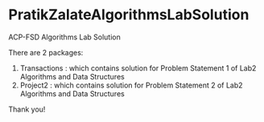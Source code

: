 # PratikZalateAlgorithmsLabSolution
ACP-FSD Algorithms Lab Solution

There are 2 packages: 
1) Transactions : which contains solution for Problem Statement 1 of Lab2 Algorithms and Data Structures
2) Project2 : which contains solution for Problem Statement 2 of Lab2 Algorithms and Data Structures

Thank you!

